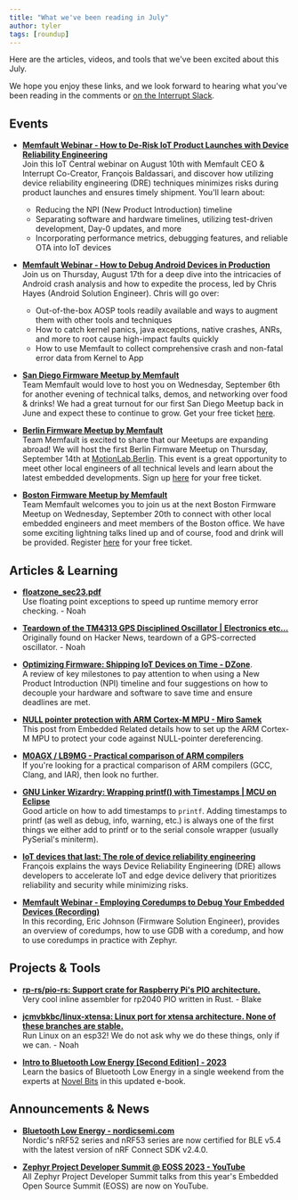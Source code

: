 ```yaml
---
title: "What we've been reading in July"
author: tyler
tags: [roundup]
---
```


<!-- excerpt start -->

Here are the articles, videos, and tools that we've been excited about this
July. 

<!-- excerpt end -->

We hope you enjoy these links, and we look forward to hearing what you've been
reading in the comments or [on the Interrupt Slack](https://interrupt-slack.herokuapp.com/).


## Events
- [**Memfault Webinar - How to De-Risk IoT Product Launches with Device Reliability Engineering**](https://register.gotowebinar.com/register/5913767702979690334?source=Memfault)<br>
Join this IoT Central webinar on August 10th with Memfault CEO & Interrupt Co-Creator, François Baldassari, and discover how utilizing device reliability engineering (DRE) techniques minimizes risks during product launches and ensures timely shipment. You'll learn about:
  - Reducing the NPI (New Product Introduction) timeline
  - Separating software and hardware timelines, utilizing test-driven development, Day-0 updates, and more
  - Incorporating performance metrics, debugging features, and reliable OTA into IoT devices

- [**Memfault Webinar - How to Debug Android Devices in Production**](https://go.memfault.com/how-to-debug-android-devices-production)<br>
Join us on Thursday, August 17th for a deep dive into the intricacies of Android crash analysis and how to expedite the process, led by Chris Hayes (Android Solution Engineer). Chris will go over:
  - Out-of-the-box AOSP tools readily available and ways to augment them with other tools and techniques
  - How to catch kernel panics, java exceptions, native crashes, ANRs, and more to root cause high-impact faults quickly
  - How to use Memfault to collect comprehensive crash and non-fatal error data from Kernel to App 

- [**San Diego Firmware Meetup by Memfault**](https://www.eventbrite.com/e/san-diego-firmware-meetup-tickets-679334737487)<br>
Team Memfault would love to host you on Wednesday, September 6th for another evening of technical talks, demos, and networking over food & drinks! We had a great turnout for our first San Diego Meetup back in June and expect these to continue to grow. Get your free ticket [here](https://www.eventbrite.com/e/san-diego-firmware-meetup-tickets-679334737487). 

- [**Berlin Firmware Meetup by Memfault**](https://www.eventbrite.com/e/berlin-firmware-meetup-tickets-685436237237)<br>
Team Memfault is excited to share that our Meetups are expanding abroad! We will host the first Berlin Firmware Meetup on Thursday, September 14th at [MotionLab.Berlin](https://motionlab.berlin/). This event is a great opportunity to meet other local engineers of all technical levels and learn about the latest embedded developments. Sign up [here](https://www.eventbrite.com/e/berlin-firmware-meetup-tickets-685436237237) for your free ticket.

- [**Boston Firmware Meetup by Memfault**](https://www.eventbrite.com/e/boston-firmware-meetup-tickets-678359811457)<br>
Team Memfault welcomes you to join us at the next Boston Firmware Meetup on Wednesday, September 20th to connect with other local embedded engineers and meet members of the Boston office. We have some exciting lightning talks lined up and of course, food and drink will be provided. Register [here](https://www.eventbrite.com/e/boston-firmware-meetup-tickets-678359811457) for your free ticket.



## Articles & Learning
- [**floatzone_sec23.pdf**](https://download.vusec.net/papers/floatzone_sec23.pdf)<br>
Use floating point exceptions to speed up runtime memory error checking. - Noah

- [**Teardown of the TM4313 GPS Disciplined Oscillator | Electronics etc…**](https://tomverbeure.github.io/2023/07/09/TM4313-GPSDO-Teardown.html)<br>
Originally found on Hacker News, teardown of a GPS-corrected oscillator. - Noah

- [**Optimizing Firmware: Shipping IoT Devices on Time - DZone**](https://dzone.com/articles/optimizing-firmware-the-key-to-shipping-iot-device).<br>
A review of key milestones to pay attention to when using a New Product Introduction (NPI) timeline and four suggestions on how to decouple your hardware and software to save time and ensure deadlines are met.

- [**NULL pointer protection with ARM Cortex-M MPU - Miro Samek**](https://www.embeddedrelated.com/showarticle/1546.php)<br>
This post from Embedded Related details how to set up the ARM Cortex-M MPU to protect your code against NULL-pointer dereferencing.

- [**M0AGX / LB9MG - Practical comparison of ARM compilers**](https://m0agx.eu/practical-comparison-of-ARM-compilers.html)<br>
If you're looking for a practical comparison of ARM compilers (GCC, Clang, and IAR), then look no further.

- [**GNU Linker Wizardry: Wrapping printf() with Timestamps | MCU on Eclipse**](https://mcuoneclipse.com/2023/07/22/gnu-linker-wizardry-wrapping-printf-with-timestamps/)<br>
Good article on how to add timestamps to `printf`. Adding timestamps to printf (as well as debug, info, warning, etc.) is always one of the first things we either add to printf or to the serial console wrapper (usually PySerial's miniterm).

- [**IoT devices that last: The role of device reliability engineering**](https://www.iottechnews.com/news/2023/jul/27/iot-devices-last-role-device-reliability-engineering/)<br>
François explains the ways Device Reliability Engineering (DRE) allows developers to accelerate IoT and edge device delivery that prioritizes reliability and security while minimizing risks.

- [**Memfault Webinar - Employing Coredumps to Debug Your Embedded Devices (Recording)**](https://go.memfault.com/employing-coredumps-debug-embedded-devices)<br>
In this recording, Eric Johnson (Firmware Solution Engineer), provides an overview of coredumps, how to use GDB with a coredump, and how to use coredumps in practice with Zephyr.



## Projects & Tools
- [**rp-rs/pio-rs: Support crate for Raspberry Pi's PIO architecture.**](https://github.com/rp-rs/pio-rs)<br>
Very cool inline assembler for rp2040 PIO written in Rust. - Blake

- [**jcmvbkbc/linux-xtensa: Linux port for xtensa architecture. None of these branches are stable.**](https://github.com/jcmvbkbc/linux-xtensa)<br>
Run Linux on an esp32! We do not ask why we do these things, only if we can. - Noah

- [**Intro to Bluetooth Low Energy [Second Edition] - 2023**](https://novelbits.io/intro-bluetooth-low-energy-version-2/)<br>
Learn the basics of Bluetooth Low Energy in a single weekend from the experts at [Novel Bits](https://novelbits.io/) in this updated e-book.



## Announcements & News
- [**Bluetooth Low Energy - nordicsemi.com**](https://www.nordicsemi.com/Products/Bluetooth-Low-Energy)<br>
Nordic's nRF52 series and nRF53 series are now certified for BLE v5.4 with the latest version of nRF Connect SDK v2.4.0. 

- [**Zephyr Project Developer Summit @ EOSS 2023 - YouTube**](https://www.youtube.com/playlist?list=PLbzoR-pLrL6rQLZttVSF_DwzncObtwyM3)<br>
All Zephyr Project Developer Summit talks from this year's Embedded Open Source Summit (EOSS) are now on YouTube.
